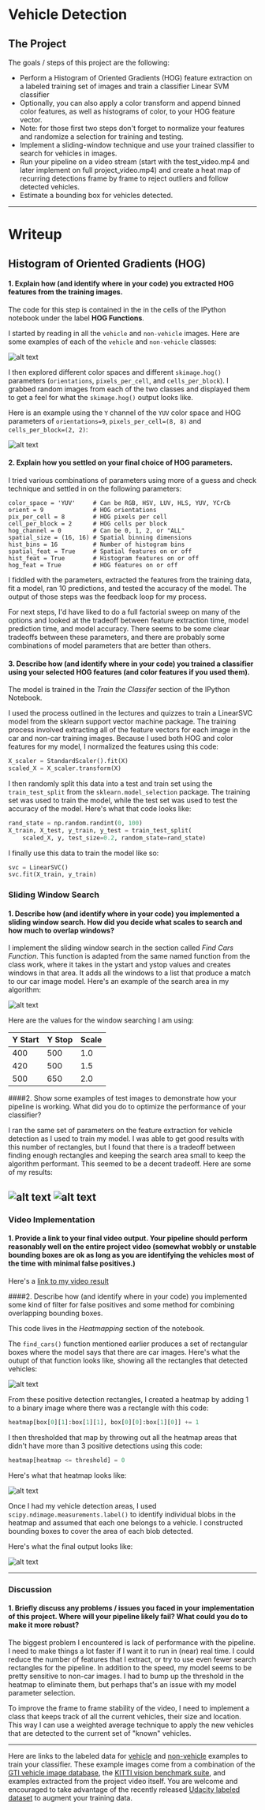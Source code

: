 # Vehicle Detection

The Project
---

The goals / steps of this project are the following:

* Perform a Histogram of Oriented Gradients (HOG) feature extraction on a labeled training set of images and train a classifier Linear SVM classifier
* Optionally, you can also apply a color transform and append binned color features, as well as histograms of color, to your HOG feature vector.
* Note: for those first two steps don't forget to normalize your features and randomize a selection for training and testing.
* Implement a sliding-window technique and use your trained classifier to search for vehicles in images.
* Run your pipeline on a video stream (start with the test_video.mp4 and later implement on full project_video.mp4) and create a heat map of recurring detections frame by frame to reject outliers and follow detected vehicles.
* Estimate a bounding box for vehicles detected.


[//]: # (Image References)
[image1]: ./output_images/training-examples.png
[image2]: ./output_images/hog-example.png
[image3]: ./output_images/windows.png
[image4]: ./output_images/test1.jpg
[image5]: ./output_images/test6.jpg
[image6]: ./output_images/all-recs-6.png
[image7]: ./output_images/heat-map-only-6.png
[image8]: ./output_images/test6.jpg
[video1]: ./project_video.mp4

---
# Writeup

## Histogram of Oriented Gradients (HOG)

#### 1. Explain how (and identify where in your code) you extracted HOG features from the training images.

The code for this step is contained in the in the cells of the IPython notebook  under the label **HOG Functions**.

I started by reading in all the `vehicle` and `non-vehicle` images.  Here are some examples of each of the `vehicle` and `non-vehicle` classes:

![alt text][image1]

I then explored different color spaces and different `skimage.hog()` parameters (`orientations`, `pixels_per_cell`, and `cells_per_block`).  I grabbed random images from each of the two classes and displayed them to get a feel for what the `skimage.hog()` output looks like.

Here is an example using the `Y` channel of the `YUV` color space and HOG parameters of `orientations=9`, `pixels_per_cell=(8, 8)` and `cells_per_block=(2, 2)`:

![alt text][image2]

#### 2. Explain how you settled on your final choice of HOG parameters.

I tried various combinations of parameters using more of a guess and check technique and settled in on the following parameters:

```
color_space = 'YUV'     # Can be RGB, HSV, LUV, HLS, YUV, YCrCb
orient = 9              # HOG orientations
pix_per_cell = 8        # HOG pixels per cell
cell_per_block = 2      # HOG cells per block
hog_channel = 0         # Can be 0, 1, 2, or "ALL"
spatial_size = (16, 16) # Spatial binning dimensions
hist_bins = 16          # Number of histogram bins
spatial_feat = True     # Spatial features on or off
hist_feat = True        # Histogram features on or off
hog_feat = True         # HOG features on or off
```

I fiddled with the parameters, extracted the features from the training data, fit a model, ran 10 predictions, and tested the accuracy of the model. The output of those steps was the feedback loop for my process.

For next steps, I'd have liked to do a full factorial sweep on many of the options and looked at the tradeoff between feature extraction time, model prediction time, and model accuracy. There seems to be some clear tradeoffs between these parameters, and there are probably some combinations of model parameters that are better than others.

#### 3. Describe how (and identify where in your code) you trained a classifier using your selected HOG features (and color features if you used them).

The model is trained in the *Train the Classifer* section of the IPython Notebook.

I used the process outlined in the lectures and quizzes to train a LinearSVC model from the sklearn support vector machine package. The training process involved extracting all of the feature vectors for each image in the car and non-car training images. Because I used both HOG and color features for my model, I normalized the features using this code:

```python
X_scaler = StandardScaler().fit(X)
scaled_X = X_scaler.transform(X)
```

I then randomly split this data into a test and train set using the `train_test_split` from the `sklearn.model_selection` package. The training set was used to train the model, while the test set was used to test the accuracy of the model. Here's what that code looks like:

```python
rand_state = np.random.randint(0, 100)
X_train, X_test, y_train, y_test = train_test_split(
    scaled_X, y, test_size=0.2, random_state=rand_state)
```

I finally use this data to train the model like so:

```python
svc = LinearSVC()
svc.fit(X_train, y_train)
```

### Sliding Window Search

#### 1. Describe how (and identify where in your code) you implemented a sliding window search.  How did you decide what scales to search and how much to overlap windows?

I implement the sliding window search in the section called *Find Cars Function*. This function is adapted from the same named function from the class work, where it takes in the ystart and ystop values and creates windows in that area. It adds all the windows to a list that produce a match to our car image model. Here's an example of the search area in my algorithm:

![alt text][image3]

Here are the values for the window searching I am using:

| Y Start | Y Stop | Scale |
| ------- |--------| ------|
| 400     | 500    | 1.0   |
| 420     | 500    | 1.5   |
| 500     | 650    | 2.0   |


####2. Show some examples of test images to demonstrate how your pipeline is working.  What did you do to optimize the performance of your classifier?

I ran the same set of parameters on the feature extraction for vehicle detection as I used to train my model. I was able to get good results with this number of rectangles, but I found that there is a tradeoff between finding enough rectangles and keeping the search area small to keep the algorithm performant. This seemed to be a decent tradeoff. Here are some of my results:

![alt text][image4]
![alt text][image5]
---

### Video Implementation

#### 1. Provide a link to your final video output.  Your pipeline should perform reasonably well on the entire project video (somewhat wobbly or unstable bounding boxes are ok as long as you are identifying the vehicles most of the time with minimal false positives.)

Here's a [link to my video result](./output_video/project_video_out.mp4)


####2. Describe how (and identify where in your code) you implemented some kind of filter for false positives and some method for combining overlapping bounding boxes.

This code lives in the *Heatmapping* section of the notebook.

The `find_cars()` function mentioned earlier produces a set of rectangular boxes where the model says that there are car images. Here's what the outupt of that function looks like, showing all the rectangles that detected vehicles:

![alt text][image6]

From these positive detection rectangles, I created a heatmap by adding 1 to a binary image where there was a rectangle with this code:

```python
heatmap[box[0][1]:box[1][1], box[0][0]:box[1][0]] += 1
```

I then thresholded that map by throwing out all the heatmap areas that didn't have more than 3 positive detections using this code:

```python
heatmap[heatmap <= threshold] = 0
```

Here's what that heatmap looks like:

![alt text][image7]

Once I had my vehicle detection areas, I used `scipy.ndimage.measurements.label()` to identify individual blobs in the heatmap and assumed that each one belongs to a vehicle. I constructed bounding boxes to cover the area of each blob detected.

Here's what the final output looks like:

![alt text][image8]

---

### Discussion

#### 1. Briefly discuss any problems / issues you faced in your implementation of this project.  Where will your pipeline likely fail?  What could you do to make it more robust?

The biggest problem I encountered is lack of performance with the pipeline. I need to make things a lot faster if I want it to run in (near) real time. I could reduce the number of features that I extract, or try to use even fewer search rectangles for the pipeline. In addition to the speed, my model seems to be pretty sensitive to non-car images. I had to bump up the threshold in the heatmap to eliminate them, but perhaps that's an issue with my model parameter selection.

To improve the frame to frame stability of the video, I need to implement a class that keeps track of all the current vehicles, their size and location. This way I can use a weighted average technique to apply the new vehicles that are detected to the current set of "known" vehicles.

---

Here are links to the labeled data for [vehicle](https://s3.amazonaws.com/udacity-sdc/Vehicle_Tracking/vehicles.zip) and [non-vehicle](https://s3.amazonaws.com/udacity-sdc/Vehicle_Tracking/non-vehicles.zip) examples to train your classifier.  These example images come from a combination of the [GTI vehicle image database](http://www.gti.ssr.upm.es/data/Vehicle_database.html), the [KITTI vision benchmark suite](http://www.cvlibs.net/datasets/kitti/), and examples extracted from the project video itself.   You are welcome and encouraged to take advantage of the recently released [Udacity labeled dataset](https://github.com/udacity/self-driving-car/tree/master/annotations) to augment your training data.  
